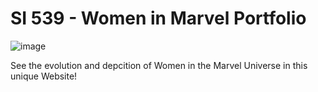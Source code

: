 # SI 539 - Women in Marvel Portfolio


![image](https://user-images.githubusercontent.com/70960248/144722323-774a6430-461f-40eb-b640-5ddddbbe3f12.png)


See the evolution and depcition of Women in the Marvel Universe in this unique Website!
